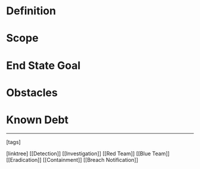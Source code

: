 # Definition

# Scope

# End State Goal

# Obstacles

# Known Debt












___
[tags] 


[linktree]
[[Detection]]
[[Investigation]]
[[Red Team]]
[[Blue Team]]
[[Eradication]]
[[Containment]]
[[Breach Notification]]

